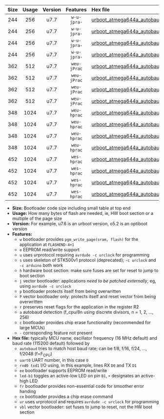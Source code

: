 |Size|Usage|Version|Features|Hex file|
|:-:|:-:|:-:|:-:|:--|
|244|256|u7.7|`w-u-jpra-`|[urboot_atmega644a_autobaud_uart0_rxd0_txd1_led+b0_ur_vbl.hex](https://raw.githubusercontent.com/stefanrueger/urboot.hex/main/cores/mightycore/atmega644a/autobaud/urboot_atmega644a_autobaud_uart0_rxd0_txd1_led+b0_ur_vbl.hex)|
|244|256|u7.7|`w-u-jpra-`|[urboot_atmega644a_autobaud_uart0_rxd0_txd1_led+b7_ur_vbl.hex](https://raw.githubusercontent.com/stefanrueger/urboot.hex/main/cores/mightycore/atmega644a/autobaud/urboot_atmega644a_autobaud_uart0_rxd0_txd1_led+b7_ur_vbl.hex)|
|244|256|u7.7|`w-u-jpra-`|[urboot_atmega644a_autobaud_uart1_rxd2_txd3_led+b0_ur_vbl.hex](https://raw.githubusercontent.com/stefanrueger/urboot.hex/main/cores/mightycore/atmega644a/autobaud/urboot_atmega644a_autobaud_uart1_rxd2_txd3_led+b0_ur_vbl.hex)|
|244|256|u7.7|`w-u-jpra-`|[urboot_atmega644a_autobaud_uart1_rxd2_txd3_led+b7_ur_vbl.hex](https://raw.githubusercontent.com/stefanrueger/urboot.hex/main/cores/mightycore/atmega644a/autobaud/urboot_atmega644a_autobaud_uart1_rxd2_txd3_led+b7_ur_vbl.hex)|
|362|512|u7.7|`weu-jPrac`|[urboot_atmega644a_autobaud_uart0_rxd0_txd1_ee_led+b0_fr_ce_ur_vbl.hex](https://raw.githubusercontent.com/stefanrueger/urboot.hex/main/cores/mightycore/atmega644a/autobaud/urboot_atmega644a_autobaud_uart0_rxd0_txd1_ee_led+b0_fr_ce_ur_vbl.hex)|
|362|512|u7.7|`weu-jPrac`|[urboot_atmega644a_autobaud_uart0_rxd0_txd1_ee_led+b7_fr_ce_ur_vbl.hex](https://raw.githubusercontent.com/stefanrueger/urboot.hex/main/cores/mightycore/atmega644a/autobaud/urboot_atmega644a_autobaud_uart0_rxd0_txd1_ee_led+b7_fr_ce_ur_vbl.hex)|
|362|512|u7.7|`weu-jPrac`|[urboot_atmega644a_autobaud_uart1_rxd2_txd3_ee_led+b0_fr_ce_ur_vbl.hex](https://raw.githubusercontent.com/stefanrueger/urboot.hex/main/cores/mightycore/atmega644a/autobaud/urboot_atmega644a_autobaud_uart1_rxd2_txd3_ee_led+b0_fr_ce_ur_vbl.hex)|
|362|512|u7.7|`weu-jPrac`|[urboot_atmega644a_autobaud_uart1_rxd2_txd3_ee_led+b7_fr_ce_ur_vbl.hex](https://raw.githubusercontent.com/stefanrueger/urboot.hex/main/cores/mightycore/atmega644a/autobaud/urboot_atmega644a_autobaud_uart1_rxd2_txd3_ee_led+b7_fr_ce_ur_vbl.hex)|
|348|1024|u7.7|`weu-hprac`|[urboot_atmega644a_autobaud_uart0_rxd0_txd1_ee_led+b0_fr_ce_ur.hex](https://raw.githubusercontent.com/stefanrueger/urboot.hex/main/cores/mightycore/atmega644a/autobaud/urboot_atmega644a_autobaud_uart0_rxd0_txd1_ee_led+b0_fr_ce_ur.hex)|
|348|1024|u7.7|`weu-hprac`|[urboot_atmega644a_autobaud_uart0_rxd0_txd1_ee_led+b7_fr_ce_ur.hex](https://raw.githubusercontent.com/stefanrueger/urboot.hex/main/cores/mightycore/atmega644a/autobaud/urboot_atmega644a_autobaud_uart0_rxd0_txd1_ee_led+b7_fr_ce_ur.hex)|
|348|1024|u7.7|`weu-hprac`|[urboot_atmega644a_autobaud_uart1_rxd2_txd3_ee_led+b0_fr_ce_ur.hex](https://raw.githubusercontent.com/stefanrueger/urboot.hex/main/cores/mightycore/atmega644a/autobaud/urboot_atmega644a_autobaud_uart1_rxd2_txd3_ee_led+b0_fr_ce_ur.hex)|
|348|1024|u7.7|`weu-hprac`|[urboot_atmega644a_autobaud_uart1_rxd2_txd3_ee_led+b7_fr_ce_ur.hex](https://raw.githubusercontent.com/stefanrueger/urboot.hex/main/cores/mightycore/atmega644a/autobaud/urboot_atmega644a_autobaud_uart1_rxd2_txd3_ee_led+b7_fr_ce_ur.hex)|
|452|1024|u7.7|`wes-hprac`|[urboot_atmega644a_autobaud_uart0_rxd0_txd1_ee_led+b0_fr_ce.hex](https://raw.githubusercontent.com/stefanrueger/urboot.hex/main/cores/mightycore/atmega644a/autobaud/urboot_atmega644a_autobaud_uart0_rxd0_txd1_ee_led+b0_fr_ce.hex)|
|452|1024|u7.7|`wes-hprac`|[urboot_atmega644a_autobaud_uart0_rxd0_txd1_ee_led+b7_fr_ce.hex](https://raw.githubusercontent.com/stefanrueger/urboot.hex/main/cores/mightycore/atmega644a/autobaud/urboot_atmega644a_autobaud_uart0_rxd0_txd1_ee_led+b7_fr_ce.hex)|
|452|1024|u7.7|`wes-hprac`|[urboot_atmega644a_autobaud_uart1_rxd2_txd3_ee_led+b0_fr_ce.hex](https://raw.githubusercontent.com/stefanrueger/urboot.hex/main/cores/mightycore/atmega644a/autobaud/urboot_atmega644a_autobaud_uart1_rxd2_txd3_ee_led+b0_fr_ce.hex)|
|452|1024|u7.7|`wes-hprac`|[urboot_atmega644a_autobaud_uart1_rxd2_txd3_ee_led+b7_fr_ce.hex](https://raw.githubusercontent.com/stefanrueger/urboot.hex/main/cores/mightycore/atmega644a/autobaud/urboot_atmega644a_autobaud_uart1_rxd2_txd3_ee_led+b7_fr_ce.hex)|

- **Size:** Bootloader code size including small table at top end
- **Usage:** How many bytes of flash are needed, ie, HW boot section or a multiple of the page size
- **Version:** For example, u7.6 is an urboot version, o5.2 is an optiboot version
- **Features:**
  + `w` bootloader provides `pgm_write_page(sram, flash)` for the application at `FLASHEND-4+1`
  + `e` EEPROM read/write support
  + `u` uses urprotocol requiring `avrdude -c urclock` for programming
  + `s` uses skeleton of STK500v1 protocol (deprecated); `-c urclock` and `-c arduino` both work
  + `h` hardware boot section: make sure fuses are set for reset to jump to boot section
  + `j` vector bootloader: applications *need to be patched externally*, eg, using `avrdude -c urclock`
  + `p` bootloader protects itself from being overwritten
  + `P` vector bootloader only: protects itself and reset vector from being overwritten
  + `r` preserves reset flags for the application in the register R2
  + `a` autobaud detection (f_cpu/8n using discrete divisors, n = 1, 2, ..., 256)
  + `c` bootloader provides chip erase functionality (recommended for large MCUs)
  + `-` corresponding feature not present
- **Hex file:** typically MCU name, oscillator frequency (16 MHz default) and baud rate (115200 default) followed by
  + `autobaud` tries to match host baud rate; can be f/8, f/16, f/24, ..., f/2048 (f=F<sub>CPU</sub>)
  + `uart0` UART number, in this case `0`
  + `rxd0 txd1` I/O using, in this example, lines RX `D0` and TX `D1`
  + `ee` bootloader supports EEPROM read/write
  + `led-b1` toggles an active-low LED on pin `B1`, `+` designates an active-high LED
  + `fr` bootloader provides non-essential code for smoother error handing
  + `ce` bootloader provides a chip erase command
  + `ur` uses urprotocol and requires `avrdude -c urclock` for programming
  + `vbl` vector bootloader: set fuses to jump to reset, not the HW boot section

